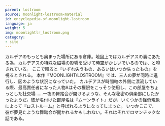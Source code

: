 ```yaml
---
parent: lostroom
source: moonlight-lostroom-material
id: encyclopedia-of-moonlight-lostroom
language: ja
weight: 5
img: moonlightlr_lostroom.png
category:
- site
---
```


カルデアのもっとも奥まった場所にある倉庫。地図上ではカルデアスの裏にあたる為、カルデアスの特殊な磁場の影響を受けて時空がかしいでいるのでは、と噂されている。
ここで眠ると『いずれ失うもの、あるいはいつか失ったもの』を視るとされる。
本作『MOONLIGHT/LOSTROOM』では、三人の夢が同時に進行し、図のような状況になっていた。
カルデアスが時間軸の外側に漂流している際、最高責任者になった人物Aはその権限をこっそり使用し、この部屋をちょっとした社交場……一夜の舞踏会が開けるような、そんな秘密の俱楽部にしたかったようだ。彼が名付けた部屋名は『ムーンライト』だが、いくつかの怪奇現象によって『ロストルーム』と呼ばれるようになってしまった。
いつかここで、彼が夢見たような舞踏会が開かれるかもしれない。それはそれでロマンチックな話である。
